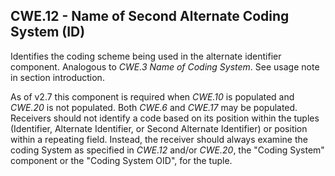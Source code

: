## CWE.12 - Name of Second Alternate Coding System (ID)

Identifies the coding scheme being used in the alternate identifier component. Analogous to _CWE.3 Name of Coding System_. See usage note in section introduction.

As of v2.7 this component is required when _CWE.10_ is populated and _CWE.20_ is not populated. Both _CWE.6_ and _CWE.17_ may be populated. Receivers should not identify a code based on its position within the tuples (Identifier, Alternate Identifier, or Second Alternate Identifier) or position within a repeating field. Instead, the receiver should always examine the coding System as specified in _CWE.12_ and/or _CWE.20_, the "Coding System" component or the "Coding System OID", for the tuple.
